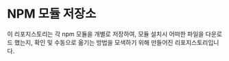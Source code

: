 # NPM 모듈 저장소

이 리포지스토리는 각 npm 모듈을 개별로 저장하여, 모듈 설치시 어떠한 파일을 다운로드 했는지, 확인 및 수동으로 옮기는 방법을 모색하기 위해 만들어진 리포지스토리입니다.
